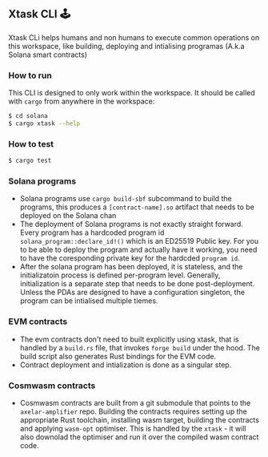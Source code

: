 ## Xtask CLI :joystick:

Xtask CLi helps humans and non humans to execute common operations on this workspace,
like building, deploying and intialising programas (A.k.a Solana smart contracts)

### How to run

This CLI is designed to only work within the workspace. It should be called with
`cargo` from anywhere in the workspace:

```bash
$ cd solana
$ cargo xtask --help
```

### How to test

```bash
$ cargo test
```

### Solana programs

- Solana programs use `cargo build-sbf` subcommand to build the programs, this produces a `[contract-name].so` artifact that needs to be deployed on the Solana chan
- The deployment of Solana programs is not exactly straight forward. Every program has a hardcoded program id `solana_program::declare_id!()` which is an ED25519 Public key. For you to be able to deploy the program and actually have it working, you need to have the coresponding private key for the hardcded `program id`.
- After the solana program has been deployed, it is stateless, and the initializatoin process is defined per-program level. Generally, initialization is a separate step that needs to be done post-deployment. Unless the PDAs are designed to have a configuration singleton, the program can be intialised multiple tiemes.

### EVM contracts

- The evm contracts don't need to built explicitly using xtask, that is handled by a `build.rs` file, that invokes `forge build` under the hood. The build script also generates Rust bindings for the EVM code.
- Contract deployment and intialization is done as a singular step.

### Cosmwasm contracts

- Cosmwasm contracts are built from a git submodule that points to the `axelar-amplifier` repo. Building the contracts requires setting up the appropriate Rust toolchain, installing wasm target, building the contracts and applying `wasm-opt` optimiser. This is handled by the `xtask` - it will also downolad the optimiser and run it over the compiled wasm contract code.
